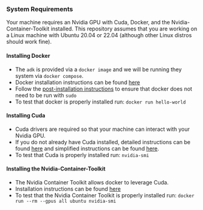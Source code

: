 ### System Requirements

Your machine requires an Nvidia GPU with Cuda, Docker, and the Nvidia-Container-Toolkit installed. This repository
assumes that you are working on a Linux machine with Ubuntu 20.04 or 22.04 (although other Linux distros should work fine).

#### Installing Docker
* The `adk` is provided via a `docker image` and we will be running they system via `docker compose`.
* Docker installation instructions can be found [here](https://docs.docker.com/engine/install/ubuntu/)
* Follow the [post-installation instructions](https://docs.docker.com/engine/install/linux-postinstall/) to ensure that 
  docker does not need to be run with `sudo`
* To test that docker is properly installed run: `docker run hello-world`

#### Installing Cuda
* Cuda drivers are required so that your machine can interact with your Nvidia GPU.
* If you do not already have Cuda installed, detailed instructions can be found
  [here](https://docs.nvidia.com/cuda/cuda-installation-guide-linux/#prepare-ubuntu)
  and simplified instructions can be found [here](https://developer.nvidia.com/cuda-downloads).
* To test that Cuda is properly installed run: `nvidia-smi`

#### Installing the Nvidia-Container-Toolkit
* The Nvidia Container Toolkit allows docker to leverage Cuda.
* Installation instructions can be found [here](https://docs.nvidia.com/datacenter/cloud-native/container-toolkit/latest/install-guide.html#installing-with-apt)
* To test that the Nvidia Container Toolkit is properly installed run: `docker run --rm --gpus all ubuntu nvidia-smi`
